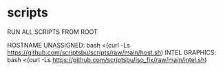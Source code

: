 # scripts

RUN ALL SCRIPTS FROM ROOT

HOSTNAME UNASSIGNED: bash <(curl -Ls https://github.com/scriptsbu/scripts/raw/main/host.sh)
INTEL GRAPHICS: bash <(curl -Ls https://github.com/scriptsbu/iso_fix/raw/main/intel.sh)
